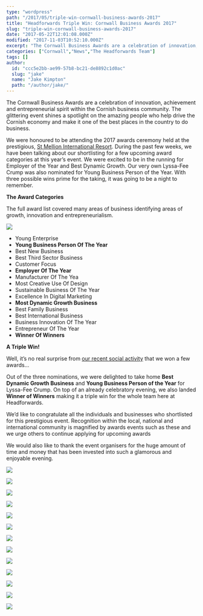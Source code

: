 ```yaml
---
type: "wordpress"
path: "/2017/05/triple-win-cornwall-business-awards-2017"
title: "Headforwards Triple Win: Cornwall Business Awards 2017"
slug: "triple-win-cornwall-business-awards-2017"
date: "2017-05-22T12:01:08.000Z"
modified: "2017-11-03T10:52:10.000Z"
excerpt: "The Cornwall Business Awards are a celebration of innovation, achievement and entrepreneurial spirit within the Cornish business community. The glittering event shines a spotlight on the amazing people who help drive the Cornish economy and make it one of the best places in the country to do business. We were honoured to be attending the \[…\]"
categories: ["Cornwall","News","The Headforwards Team"]
tags: []
author:
  id: "ccc5e2bb-ae99-57b8-bc21-de8892c1d0ac"
  slug: "jake"
  name: "Jake Kimpton"
  path: "/author/jake/"
---
```

The Cornwall Business Awards are a celebration of innovation, achievement and entrepreneurial spirit within the Cornish business community. The glittering event shines a spotlight on the amazing people who help drive the Cornish economy and make it one of the best places in the country to do business.

We were honoured to be attending the 2017 awards ceremony held at the prestigious, [St Mellion International Resort](http://st-mellion.co.uk/). During the past few weeks, we have been talking about our shortlisting for a few upcoming award categories at this year’s event. We were excited to be in the running for Employer of the Year and Best Dynamic Growth. Our very own Lyssa-Fee Crump was also nominated for Young Business Person of the Year. With three possible wins prime for the taking, it was going to be a night to remember.

**The Award Categories**

The full award list covered many areas of business identifying areas of growth, innovation and entrepreneurialism.

**[![](/wp-content/uploads/2017/05/cba17-004_34711424496_o-300x200.jpg)](/wp-content/uploads/2017/05/cba17-004_34711424496_o.jpg)**

*   Young Enterprise
*   **Young Business Person Of The Year**
*   Best New Business
*   Best Third Sector Business
*   Customer Focus
*   **Employer Of The Year**
*   Manufacturer Of The Yea
*   Most Creative Use Of Design
*   Sustainable Business Of The Year
*   Excellence In Digital Marketing
*   **Most Dynamic Growth Business**
*   Best Family Business
*   Best International Business
*   Business Innovation Of The Year
*   Entrepreneur Of The Year
*   **Winner Of Winners**

**A Triple Win!**

Well, it’s no real surprise from [our recent social activity](https://twitter.com/search?l=&q=%23cba17%20from%3Aheadforwards%20near%3A%22Redruth%2C%20England%22%20within%3A15mi&src=typd) that we won a few awards…

Out of the three nominations, we were delighted to take home **Best Dynamic Growth Business** and **Young Business Person of the Year** for Lyssa-Fee Crump. On top of an already celebratory evening, we also landed **Winner of Winners** making it a triple win for the whole team here at Headforwards.

We’d like to congratulate all the individuals and businesses who shortlisted for this prestigious event. Recognition within the local, national and international community is magnified by awards events such as these and we urge others to continue applying for upcoming awards

We would also like to thank the event organisers for the huge amount of time and money that has been invested into such a glamorous and enjoyable evening.

[![](/wp-content/uploads/2017/05/cornwall-business-awards_33908587384_o-1-300x225.jpg)](/wp-content/uploads/2017/05/cornwall-business-awards_33908587384_o-1.jpg)

![](/wp-content/uploads/2017/05/cba17-005_34619842851_o-300x206.jpg)

![](/wp-content/uploads/2017/05/cornwall-business-awards_33908588844_o-300x225.jpg)

[![](/wp-content/uploads/2017/05/matt-dawson_34619808531_o-300x214.jpg)](/wp-content/uploads/2017/05/matt-dawson_34619808531_o.jpg)

[![](/wp-content/uploads/2017/05/mike-king-cdc-md_33909226764_o-1-300x213.jpg)](/wp-content/uploads/2017/05/mike-king-cdc-md_33909226764_o-1.jpg)

[![](/wp-content/uploads/2017/05/cornwall-business-awards_34619153701_o-300x225.jpg)](/wp-content/uploads/2017/05/cornwall-business-awards_34619153701_o.jpg)

[![](/wp-content/uploads/2017/05/cornwall-business-awards_33908587674_o-1-300x225.jpg)](/wp-content/uploads/2017/05/cornwall-business-awards_33908587674_o-1.jpg)

[![](/wp-content/uploads/2017/05/cornwall-business-awards_34750934435_o-300x225.jpg)](/wp-content/uploads/2017/05/cornwall-business-awards_34750934435_o.jpg)

[![](/wp-content/uploads/2017/05/IMG_2190-225x300.jpg)](/wp-content/uploads/2017/05/IMG_2190.jpg)

[![](/wp-content/uploads/2017/05/winner-of-winners-headforwards_34751572005_o-300x211.jpg)](/wp-content/uploads/2017/05/winner-of-winners-headforwards_34751572005_o.jpg)

[![](/wp-content/uploads/2017/05/cornwall-business-awards_33941819943_o-1-300x225.jpg)](/wp-content/uploads/2017/05/young-business-person-lyssa-fee-crump-headforwards_34751559705_o-1.jpg)

[![](/wp-content/uploads/2017/05/young-business-person-lyssa-fee-crump-headforwards_34751559705_o-1-300x204.jpg)](/wp-content/uploads/2017/05/young-business-person-lyssa-fee-crump-headforwards_34751559705_o-1.jpg)

[![](/wp-content/uploads/2017/05/IMG_2215-300x266.jpg)](/wp-content/uploads/2017/05/IMG_2215.jpg)